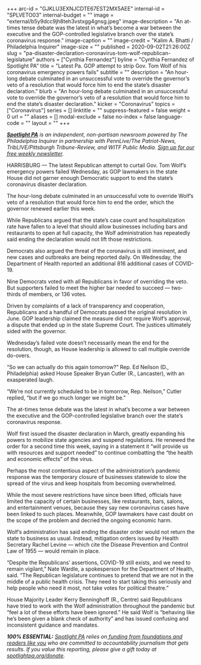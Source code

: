 +++
arc-id = "GJKLU3EXNJCDTE67EST2MX5AEE"
internal-id = "SPLVETO03"
internal-budget = ""
image = "external/b5y9dcc9jh8teh3vstxgg4gnsg.jpeg"
image-description = "An at-times tense debate was the latest in what’s become a war between the executive and the GOP-controlled legislative branch over the state’s coronavirus response."
image-caption = ""
image-credit = "Kalim A. Bhatti / Philadelphia Inquirer"
image-size = ""
published = 2020-09-02T21:26:00Z
slug = "pa-disaster-declaration-coronavirus-tom-wolf-republican-legislature"
authors = ["Cynthia Fernandez"]
byline = "Cynthia Fernandez of Spotlight PA"
title = "Latest Pa. GOP attempt to strip Gov. Tom Wolf of his coronavirus emergency powers fails"
subtitle = ""
description = "An hour-long debate culminated in an unsuccessful vote to override the governor’s veto of a resolution that would force him to end the state’s disaster declaration."
blurb = "An hour-long debate culminated in an unsuccessful vote to override the governor’s veto of a resolution that would force him to end the state’s disaster declaration."
kicker = "Coronavirus"
topics = ["Coronavirus"]
series = []
linktitle = ""
suppress-featured = false
weight = 0
url = ""
aliases = []
modal-exclude = false
no-index = false
language-code = ""
layout = ""
+++

<a href="https://www.spotlightpa.org/"><i><b>Spotlight PA</b></i></a><i> is an independent, non-partisan newsroom powered by The Philadelphia Inquirer in partnership with PennLive/The Patriot-News, TribLIVE/Pittsburgh Tribune-Review, and WITF Public Media. </i><a href="https://www.spotlightpa.org/newsletters"><i>Sign up for our free weekly newsletter</i></a><i>.</i>

HARRISBURG — The latest Republican attempt to curtail Gov. Tom Wolf’s emergency powers failed Wednesday, as GOP lawmakers in the state House did not garner enough Democratic support to end the state’s coronavirus disaster declaration.

The hour-long debate culminated in an unsuccessful vote to override Wolf’s veto of a resolution that would force him to end the order, which the governor renewed earlier this week.

While Republicans argued that the state’s case count and hospitalization rate have fallen to a level that should allow businesses including bars and restaurants to open at full capacity, the Wolf administration has repeatedly said ending the declaration would not lift those restrictions.

Democrats also argued the threat of the coronavirus is still imminent, and new cases and outbreaks are being reported daily. On Wednesday, the Department of Health reported an additional 816 additional cases of COVID-19.

Nine Democrats voted with all Republicans in favor of overriding the veto. But supporters failed to meet the higher bar needed to succeed — two-thirds of members, or 136 votes.

<script src="https://www.spotlightpa.org/embed.js" async></script><div data-spl-embed-version="1" data-spl-src="https://www.spotlightpa.org/embeds/newsletter-covid/"></div>

Driven by complaints of a lack of transparency and cooperation, Republicans and a handful of Democrats passed the original resolution in June. GOP leadership claimed the measure did not require Wolf’s approval, a dispute that ended up in the state Supreme Court. The justices ultimately sided with the governor.

Wednesday’s failed vote doesn’t necessarily mean the end for the resolution, though, as House leadership is allowed to call multiple override do-overs.

“So we can actually do this again tomorrow?” Rep. Ed Neilson (D., Philadelphia) asked House Speaker Bryan Cutler (R., Lancaster), with an exasperated laugh.

“We’re not currently scheduled to be in tomorrow, Rep. Neilson,” Cutler replied, “but if we go much longer we might be.”

The at-times tense debate was the latest in what’s become a war between the executive and the GOP-controlled legislative branch over the state’s coronavirus response.

Wolf first issued the disaster declaration in March, greatly expanding his powers to mobilize state agencies and suspend regulations. He renewed the order for a second time this week, saying in a statement it “will provide us with resources and support needed” to continue combatting the “the health and economic effects” of the virus.

Perhaps the most contentious aspect of the administration’s pandemic response was the temporary closure of businesses statewide to slow the spread of the virus and keep hospitals from becoming overwhelmed.

<script src="https://www.spotlightpa.org/embed.js" async></script><div data-spl-embed-version="1" data-spl-src="https://www.spotlightpa.org/embeds/donate/"></div>

While the most severe restrictions have since been lifted, officials have limited the capacity of certain businesses, like restaurants, bars, salons, and entertainment venues, because they say new coronavirus cases have been linked to such places. Meanwhile, GOP lawmakers have cast doubt on the scope of the problem and decried the ongoing economic harm.

Wolf’s administration has said ending the disaster order would not return the state to business as usual. Instead, mitigation orders issued by Health Secretary Rachel Levine — which cite the Disease Prevention and Control Law of 1955 — would remain in place.

“Despite the Republicans’ assertions, COVID-19 still exists, and we need to remain vigilant,” Nate Wardle, a spokesperson for the Department of Health, said. “The Republican legislature continues to pretend that we are not in the middle of a public health crisis. They need to start taking this seriously and help people who need it most, not take votes for political theatre.”

House Majority Leader Kerry Benninghoff (R., Centre) said Republicans have tried to work with the Wolf administration throughout the pandemic but “feel a lot of these efforts have been ignored.” He said Wolf is “behaving like he’s been given a blank check of authority” and has issued confusing and inconsistent guidance and mandates.

<i><b>100% ESSENTIAL:</b></i><i> </i><a href="https://www.spotlightpa.org/"><i>Spotlight PA</i></a><i> relies on</i><a href="https://www.spotlightpa.org/support"><i> funding from foundations and readers like you</i></a><i> who are committed to accountability journalism that gets results. If you value this reporting, please give a gift today at </i><a href="https://www.spotlightpa.org/donate"><i>spotlightpa.org/donate</i></a><i>.</i>
